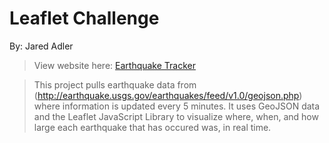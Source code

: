 # Leaflet Challenge

By: Jared Adler

> View website here: [Earthquake Tracker](https://jared-a.github.io/Leaflet_Challenge/Instructions/index.html)

> This project pulls earthquake data from (http://earthquake.usgs.gov/earthquakes/feed/v1.0/geojson.php) where information is updated every 5 minutes.
> It uses GeoJSON data and the Leaflet JavaScript Library to visualize where, when, and how large each earthquake that has occured was, in real time. 


